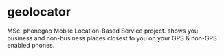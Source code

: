 geolocator
==========

MSc. phonegap Mobile Location-Based Service project. shows you business and non-business places closest to you on your GPS &amp; non-GPS enabled phones. 
